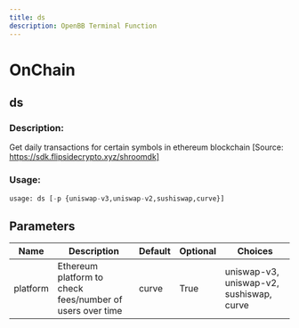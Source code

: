 ```yaml
---
title: ds
description: OpenBB Terminal Function
---
```


# OnChain

## ds

### Description: 

Get daily transactions for certain symbols in ethereum blockchain [Source: https://sdk.flipsidecrypto.xyz/shroomdk]

### Usage: 
```python
usage: ds [-p {uniswap-v3,uniswap-v2,sushiswap,curve}]
```

## Parameters

| Name | Description | Default | Optional | Choices |
| ---- | ----------- | ------- | -------- | ------- |
| platform | Ethereum platform to check fees/number of users over time | curve | True | uniswap-v3, uniswap-v2, sushiswap, curve |


